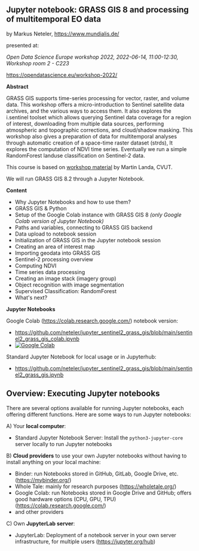 ## Jupyter notebook: GRASS GIS 8 and processing of multitemporal EO data

by Markus Neteler, https://www.mundialis.de/

presented at:

*Open Data Science Europe workshop 2022, 2022-06-14, 11:00-12:30, Workshop room 2 - C223*

https://opendatascience.eu/workshop-2022/

**Abstract**

GRASS GIS supports time-series processing for vector, raster, and volume data. This workshop offers a micro-introduction to Sentinel satellite data archives, and the various ways to access them. It also explores the i.sentinel toolset which allows querying Sentinel data coverage for a region of interest, downloading from multiple data sources, performing atmospheric and topographic corrections, and cloud/shadow masking. This workshop also gives a preparation of data for multitemporal analyses through automatic creation of a space-time raster dataset (strds), It explores the computation of NDVI time series. Eventually we run a simple RandomForest landuse classification on Sentinel-2 data.

This course is based on [workshop material](https://geo.fsv.cvut.cz/geoharmonizer/odse_workshop_2022/grass/html/units/06.html) by Martin Landa, CVUT.

We will run GRASS GIS 8.2 through a Jupyter Notebook.

**Content**

- Why Jupyter Notebooks and how to use them?
- GRASS GIS & Python
- Setup of the Google Colab instance with GRASS GIS 8 *(only Google Colab version of Jupyter Notebook)*
- Paths and variables, connecting to GRASS GIS backend
- Data upload to notebook session
- Initialization of GRASS GIS in the Jupyter notebook session
- Creating an area of interest map
- Importing geodata into GRASS GIS
- Sentinel-2 processing overview
- Computing NDVI
- Time series data processing
- Creating an image stack (imagery group)
- Object recognition with image segmentation
- Supervised Classification: RandomForest
- What's next?

**Jupyter Notebooks**

Google Colab (https://colab.research.google.com/) notebook version:
- https://github.com/neteler/jupyter_sentinel2_grass_gis/blob/main/sentinel2_grass_gis_colab.ipynb
- [![Google Colab](https://colab.research.google.com/assets/colab-badge.svg)](https://colab.research.google.com/github/neteler/jupyter_sentinel2_grass_gis/blob/main/sentinel2_grass_gis_colab.ipynb)

Standard Jupyter Notebook for local usage or in Jupyterhub:
- https://github.com/neteler/jupyter_sentinel2_grass_gis/blob/main/sentinel2_grass_gis.ipynb

## Overview: Executing Jupyter notebooks

There are several options available for running Jupyter notebooks, each offering different functions. Here are some ways to run Jupyter notebooks:

A) Your **local computer**:
- Standard Jupyter Notebook Server: Install the `python3-jupyter-core` server locally to run Jupyter notebooks

B) **Cloud providers** to use your own Jupyter notebooks without having to install anything on your local machine:
- Binder: run Notebooks stored in GitHub, GitLab, Google Drive, etc. (https://mybinder.org/)
- Whole Tale: mainly for research purposes (https://wholetale.org/)
- Google Colab: run Notebooks stored in Google Drive and GitHub; offers good hardware options (CPU, GPU, TPU) (https://colab.research.google.com/)
- and other providers

C) Own **JupyterLab server**:
- JupyterLab: Deployment of a notebook server in your own server infrastructure, for multiple users (https://jupyter.org/hub)
